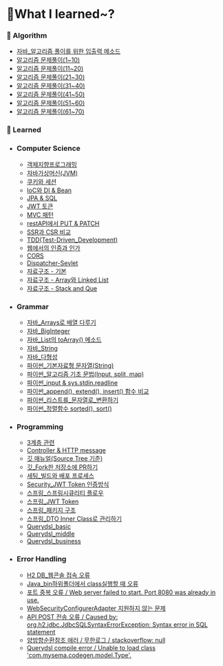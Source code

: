 # 📝What I learned~?


### 🔎 Algorithm

- [자바_알고리즘 풀이를 위한 입출력 메소드](/Algorithm/자바_알고리즘_풀이를_위한_입출력메소드.md)
- [알고리즘 문제풀이(1~10)](/Algorithm/문제풀이(1~10))
- [알고리즘 문제풀이(11~20)](/Algorithm/문제풀이(11~20))
- [알고리즘 문제풀이(21~30)](/Algorithm/문제풀이(21~30))
- [알고리즘 문제풀이(31~40)](/Algorithm/문제풀이(31~40))
- [알고리즘 문제풀이(41~50)](/Algorithm/문제풀이(41~50))
- [알고리즘 문제풀이(51~60)](/Algorithm/문제풀이(51~60))
- [알고리즘 문제풀이(61~70)](/Algorithm/문제풀이(61~70))


### 🔎 Learned
- ### Computer Science
	- [객체지향프로그래밍](/Studying/CS/객체지향프로그래밍.md)
	- [자바가상머신(JVM)](/Studying/CS/자바가상머신(JVM).md)
	- [쿠키와 세션](/Studying/CS/쿠키와_세션(Cookie&Session).md)
	- [IoC와 DI & Bean](/Studying/CS/IoC(Inversion_of_Control)와_DI(Dependency_Injection)_&_Bean.md)
	- [JPA & SQL](/Studying/CS/JPA_SQL.md)
	- [JWT 토큰](/Studying/CS/JWT.md)
	- [MVC 패턴](/Studying/CS/MVC패턴.md)
	- [restAPI에서 PUT & PATCH](/Studying/CS/restAPI에서_PUT_PATCH.md)
	- [SSR과 CSR 비교](/Studying/CS/SSR_CSR.md)
	- [TDD(Test-Driven_Development)](/Studying/CS/TDD(Test-Driven_Development).md)
	- [웹에서의 인증과 인가](/Studying/CS/인증_인가.md)
	- [CORS](/Studying/CS/CORS.md)
	- [Dispatcher-Sevlet](/Studying/CS/Dispatcher-Servlet.md)
	- [자료구조 - 기본](/Studying/CS/자료구조_기본.md)
	- [자료구조 - Array와 Linked List](/Studying/CS/자료구조_Array_Linked_List.md)
	- [자료구조 - Stack and Que](/Studying/CS/자료구조_Stack_&_Que.md)


- ### Grammar
	- [자바_Arrays로 배열 다루기](/Studying/Grammar/자바_Arrays.md)
	- [자바_BigInteger](/Studying/Grammar/자바_BigInteger.md)
	- [자바_List의 toArray() 메소드](/Studying/Grammar/자바_List_toArray.md)
	- [자바_String](/Studying/Grammar/자바_String.md)
	- [자바_다형성](/Studying/Grammar/자바_다형성.md)
	- [파이썬_기본자료형 문자열(String)](/Studying/Grammar/파이썬_기본자료형_문자열(String).md)
	- [파이썬_알고리즘 기초 문법(Input, split, map)](/Studying/Grammar/파이썬_알고리즘_기초_문법(Input_split_map).md)
	- [파이썬_input & sys.stdin.readline](/Studying/Grammar/파이썬_input_sys.stdin.readline.md)
	- [파이썬_append(), extend(), insert() 함수 비교](/Studying/Grammar/파이썬_append_extend_insert.md)
	- [파이썬_리스트를_문자열로_변환하기](/Studying/Grammar/파이썬_리스트를_문자열로_변환하기.md)
	- [파이썬_정렬함수 sorted(), sort()](/Studying/Grammar/파이썬_정렬함수sorted.md)



- ### Programming
	- [3계층 관련](/Studying/Programming/자바_Coupling.md)
	- [Controller & HTTP message](/Studying/Programming/스프링_Controller_HTTPmessage.md)
	- [깃 매뉴얼(Source Tree 기준)](/Studying/Programming/깃_매뉴얼.md)
	- [깃_Fork한 저장소에 PR하기](/Studying/Programming/깃_Fork한_저장소에_PR하기.md)
	- [세팅_빌드와 배포 프로세스](/Studying/Programming/세팅_빌드및배포.md)
	- [Security_JWT Token 인증방식](/Studying/Programming/JWT토큰인증방식.md)
	- [스프링_스프링시큐리티 플로우](/Studying/Programming/스프링_스프링시큐리티_플로우.md)
	- [스프링_JWT Token](/Studying/Programming/스프링_JWT_Token.md)
	- [스프링_패키지 구조](/Studying/Programming/스프링_패키지_구조.md)
	- [스프링_DTO Inner Class로 관리하기](/Studying/Programming/스프링_DTO_Inner_Class로_관리하기.md)
	- [Querydsl_basic](Querydsl_basic.md)
	- [Querydsl_middle](Querydsl_middle.md)
	- [Querydsl_business](Querydsl_business.md)



- ### Error Handling
	- [H2 DB_웹콘솔 접속 오류](/Studying/Errors/H2_웹콘솔_접속_오류.md)
	- [Java_bin하위폴더에서 class실행할 때 오류](/Studying/Errors/Java_bin하위폴더class실행오류.md)
	- [포트 중복 오류 / Web server failed to start. Port 8080 was already in use.](/Studying/Errors/Spring_ServerAlreadyInUse.md)
	- [WebSecurityConfigurerAdapter 지원하지 않는 문제](/Studying/Errors/WebSecurityConfigurerAdapter_지원하지_않는_문제.md)
	- [API POST 전송 오류 / Caused by: org.h2.jdbc.JdbcSQLSyntaxErrorException: Syntax error in SQL statement](/Studying/Errors/API_POST_전송오류.md)
	- [양방향순환참조 에러 / 무한로그 / stackoverflow: null](/Studying/Errors/양방향순환참조에러_stackoverflow.md)
	- [Querydsl compile error / Unable to load class 'com.mysema.codegen.model.Type'.](/Studying/Errors/Querydsl_compile_오류.md)



